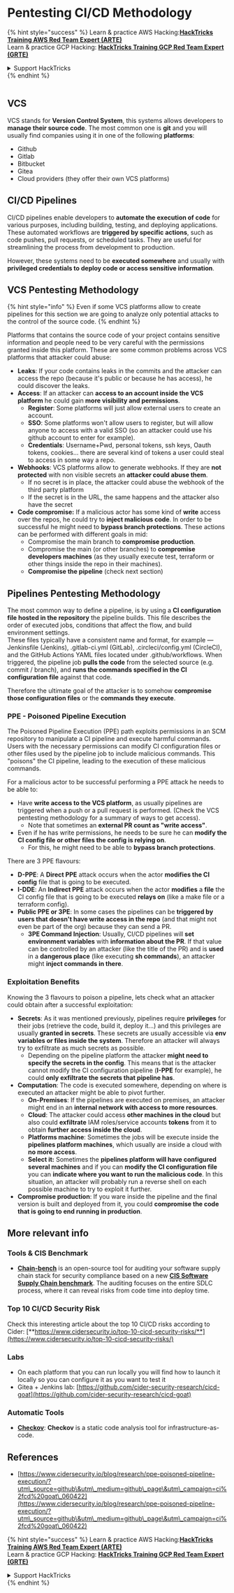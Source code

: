 # Pentesting CI/CD Methodology

{% hint style="success" %}
Learn & practice AWS Hacking:<img src="../.gitbook/assets/image (1).png" alt="" data-size="line">[**HackTricks Training AWS Red Team Expert (ARTE)**](https://training.hacktricks.xyz/courses/arte)<img src="../.gitbook/assets/image (1).png" alt="" data-size="line">\
Learn & practice GCP Hacking: <img src="../.gitbook/assets/image (2).png" alt="" data-size="line">[**HackTricks Training GCP Red Team Expert (GRTE)**<img src="../.gitbook/assets/image (2).png" alt="" data-size="line">](https://training.hacktricks.xyz/courses/grte)

<details>

<summary>Support HackTricks</summary>

* Check the [**subscription plans**](https://github.com/sponsors/carlospolop)!
* **Join the** 💬 [**Discord group**](https://discord.gg/hRep4RUj7f) or the [**telegram group**](https://t.me/peass) or **follow** us on **Twitter** 🐦 [**@hacktricks\_live**](https://twitter.com/hacktricks\_live)**.**
* **Share hacking tricks by submitting PRs to the** [**HackTricks**](https://github.com/carlospolop/hacktricks) and [**HackTricks Cloud**](https://github.com/carlospolop/hacktricks-cloud) github repos.

</details>
{% endhint %}

<figure><img src="../.gitbook/assets/CLOUD-logo-letters.svg" alt=""><figcaption></figcaption></figure>

## VCS

VCS stands for **Version Control System**, this systems allows developers to **manage their source code**. The most common one is **git** and you will usually find companies using it in one of the following **platforms**:

* Github
* Gitlab
* Bitbucket
* Gitea
* Cloud providers (they offer their own VCS platforms)

## CI/CD Pipelines

CI/CD pipelines enable developers to **automate the execution of code** for various purposes, including building, testing, and deploying applications. These automated workflows are **triggered by specific actions**, such as code pushes, pull requests, or scheduled tasks. They are useful for streamlining the process from development to production.

However, these systems need to be **executed somewhere** and usually with **privileged credentials to deploy code or access sensitive information**.

## VCS Pentesting Methodology

{% hint style="info" %}
Even if some VCS platforms allow to create pipelines for this section we are going to analyze only potential attacks to the control of the source code.
{% endhint %}

Platforms that contains the source code of your project contains sensitive information and people need to be very careful with the permissions granted inside this platform. These are some common problems across VCS platforms that attacker could abuse:

* **Leaks**: If your code contains leaks in the commits and the attacker can access the repo (because it's public or because he has access), he could discover the leaks.
* **Access**: If an attacker can **access to an account inside the VCS platform** he could gain **more visibility and permissions**.
  * **Register**: Some platforms will just allow external users to create an account.
  * **SSO**: Some platforms won't allow users to register, but will allow anyone to access with a valid SSO (so an attacker could use his github account to enter for example).
  * **Credentials**: Username+Pwd, personal tokens, ssh keys, Oauth tokens, cookies... there are several kind of tokens a user could steal to access in some way a repo.
* **Webhooks**: VCS platforms allow to generate webhooks. If they are **not protected** with non visible secrets an **attacker could abuse them**.
  * If no secret is in place, the attacker could abuse the webhook of the third party platform
  * If the secret is in the URL, the same happens and the attacker also have the secret
* **Code compromise:** If a malicious actor has some kind of **write** access over the repos, he could try to **inject malicious code**. In order to be successful he might need to **bypass branch protections**. These actions can be performed with different goals in mid:
  * Compromise the main branch to **compromise production**.
  * Compromise the main (or other branches) to **compromise developers machines** (as they usually execute test, terraform or other things inside the repo in their machines).
  * **Compromise the pipeline** (check next section)

## Pipelines Pentesting Methodology

The most common way to define a pipeline, is by using a **CI configuration file hosted in the repository** the pipeline builds. This file describes the order of executed jobs, conditions that affect the flow, and build environment settings.\
These files typically have a consistent name and format, for example — Jenkinsfile (Jenkins), .gitlab-ci.yml (GitLab), .circleci/config.yml (CircleCI), and the GitHub Actions YAML files located under .github/workflows. When triggered, the pipeline job **pulls the code** from the selected source (e.g. commit / branch), and **runs the commands specified in the CI configuration file** against that code.

Therefore the ultimate goal of the attacker is to somehow **compromise those configuration files** or the **commands they execute**.

### PPE - Poisoned Pipeline Execution

The Poisoned Pipeline Execution (PPE) path exploits permissions in an SCM repository to manipulate a CI pipeline and execute harmful commands. Users with the necessary permissions can modify CI configuration files or other files used by the pipeline job to include malicious commands. This "poisons" the CI pipeline, leading to the execution of these malicious commands.

For a malicious actor to be successful performing a PPE attack he needs to be able to:

* Have **write access to the VCS platform**, as usually pipelines are triggered when a push or a pull request is performed. (Check the VCS pentesting methodology for a summary of ways to get access).
  * Note that sometimes an **external PR count as "write access"**.
* Even if he has write permissions, he needs to be sure he can **modify the CI config file or other files the config is relying on**.
  * For this, he might need to be able to **bypass branch protections**.

There are 3 PPE flavours:

* **D-PPE**: A **Direct PPE** attack occurs when the actor **modifies the CI config** file that is going to be executed.
* **I-DDE**: An **Indirect PPE** attack occurs when the actor **modifies** a **file** the CI config file that is going to be executed **relays on** (like a make file or a terraform config).
* **Public PPE or 3PE**: In some cases the pipelines can be **triggered by users that doesn't have write access in the repo** (and that might not even be part of the org) because they can send a PR.
  * **3PE Command Injection**: Usually, CI/CD pipelines will **set environment variables** with **information about the PR**. If that value can be controlled by an attacker (like the title of the PR) and is **used** in a **dangerous place** (like executing **sh commands**), an attacker might **inject commands in there**.

### Exploitation Benefits

Knowing the 3 flavours to poison a pipeline, lets check what an attacker could obtain after a successful exploitation:

* **Secrets**: As it was mentioned previously, pipelines require **privileges** for their jobs (retrieve the code, build it, deploy it...) and this privileges are usually **granted in secrets**. These secrets are usually accessible via **env variables or files inside the system**. Therefore an attacker will always try to exfiltrate as much secrets as possible.
  * Depending on the pipeline platform the attacker **might need to specify the secrets in the config**. This means that is the attacker cannot modify the CI configuration pipeline (**I-PPE** for example), he could **only exfiltrate the secrets that pipeline has**.
* **Computation**: The code is executed somewhere, depending on where is executed an attacker might be able to pivot further.
  * **On-Premises**: If the pipelines are executed on premises, an attacker might end in an **internal network with access to more resources**.
  * **Cloud**: The attacker could access **other machines in the cloud** but also could **exfiltrate** IAM roles/service accounts **tokens** from it to obtain **further access inside the cloud**.
  * **Platforms machine**: Sometimes the jobs will be execute inside the **pipelines platform machines**, which usually are inside a cloud with **no more access**.
  * **Select it:** Sometimes the **pipelines platform will have configured several machines** and if you can **modify the CI configuration file** you can **indicate where you want to run the malicious code**. In this situation, an attacker will probably run a reverse shell on each possible machine to try to exploit it further.
* **Compromise production**: If you ware inside the pipeline and the final version is built and deployed from it, you could **compromise the code that is going to end running in production**.

## More relevant info

### Tools & CIS Benchmark

* [**Chain-bench**](https://github.com/aquasecurity/chain-bench) is an open-source tool for auditing your software supply chain stack for security compliance based on a new [**CIS Software Supply Chain benchmark**](https://github.com/aquasecurity/chain-bench/blob/main/docs/CIS-Software-Supply-Chain-Security-Guide-v1.0.pdf). The auditing focuses on the entire SDLC process, where it can reveal risks from code time into deploy time.

### Top 10 CI/CD Security Risk

Check this interesting article about the top 10 CI/CD risks according to Cider: [**https://www.cidersecurity.io/top-10-cicd-security-risks/**](https://www.cidersecurity.io/top-10-cicd-security-risks/)

### Labs

* On each platform that you can run locally you will find how to launch it locally so you can configure it as you want to test it
* Gitea + Jenkins lab: [https://github.com/cider-security-research/cicd-goat](https://github.com/cider-security-research/cicd-goat)

### Automatic Tools

* [**Checkov**](https://github.com/bridgecrewio/checkov): **Checkov** is a static code analysis tool for infrastructure-as-code.

## References

* [https://www.cidersecurity.io/blog/research/ppe-poisoned-pipeline-execution/?utm\_source=github\&utm\_medium=github\_page\&utm\_campaign=ci%2fcd%20goat\_060422](https://www.cidersecurity.io/blog/research/ppe-poisoned-pipeline-execution/?utm\_source=github\&utm\_medium=github\_page\&utm\_campaign=ci%2fcd%20goat\_060422)

{% hint style="success" %}
Learn & practice AWS Hacking:<img src="../.gitbook/assets/image (1).png" alt="" data-size="line">[**HackTricks Training AWS Red Team Expert (ARTE)**](https://training.hacktricks.xyz/courses/arte)<img src="../.gitbook/assets/image (1).png" alt="" data-size="line">\
Learn & practice GCP Hacking: <img src="../.gitbook/assets/image (2).png" alt="" data-size="line">[**HackTricks Training GCP Red Team Expert (GRTE)**<img src="../.gitbook/assets/image (2).png" alt="" data-size="line">](https://training.hacktricks.xyz/courses/grte)

<details>

<summary>Support HackTricks</summary>

* Check the [**subscription plans**](https://github.com/sponsors/carlospolop)!
* **Join the** 💬 [**Discord group**](https://discord.gg/hRep4RUj7f) or the [**telegram group**](https://t.me/peass) or **follow** us on **Twitter** 🐦 [**@hacktricks\_live**](https://twitter.com/hacktricks\_live)**.**
* **Share hacking tricks by submitting PRs to the** [**HackTricks**](https://github.com/carlospolop/hacktricks) and [**HackTricks Cloud**](https://github.com/carlospolop/hacktricks-cloud) github repos.

</details>
{% endhint %}
